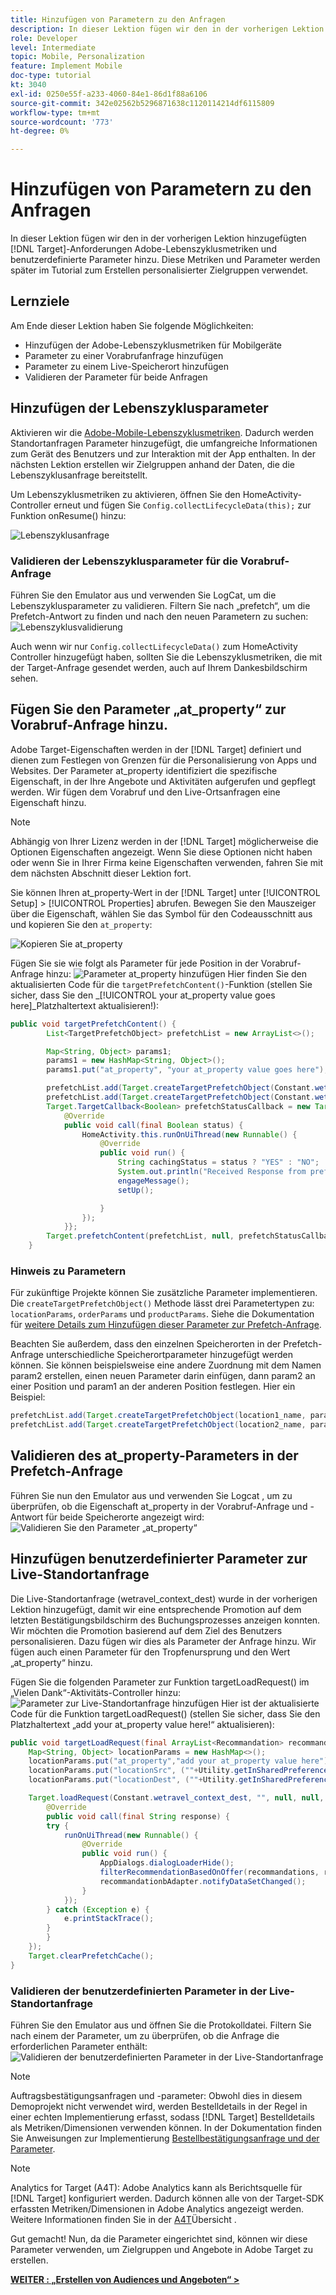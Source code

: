 ```yaml
---
title: Hinzufügen von Parametern zu den Anfragen
description: In dieser Lektion fügen wir den in der vorherigen Lektion hinzugefügten Target-Anforderungen Adobe-Lebenszyklusmetriken und benutzerdefinierte Parameter hinzu. Diese Metriken und Parameter werden später im Tutorial zum Erstellen personalisierter Zielgruppen verwendet.
role: Developer
level: Intermediate
topic: Mobile, Personalization
feature: Implement Mobile
doc-type: tutorial
kt: 3040
exl-id: 0250e55f-a233-4060-84e1-86d1f88a6106
source-git-commit: 342e02562b5296871638c1120114214df6115809
workflow-type: tm+mt
source-wordcount: '773'
ht-degree: 0%

---
```


# Hinzufügen von Parametern zu den Anfragen

In dieser Lektion fügen wir den in der vorherigen Lektion hinzugefügten [!DNL Target]-Anforderungen Adobe-Lebenszyklusmetriken und benutzerdefinierte Parameter hinzu. Diese Metriken und Parameter werden später im Tutorial zum Erstellen personalisierter Zielgruppen verwendet.

## Lernziele

Am Ende dieser Lektion haben Sie folgende Möglichkeiten:

* Hinzufügen der Adobe-Lebenszyklusmetriken für Mobilgeräte
* Parameter zu einer Vorabrufanfrage hinzufügen
* Parameter zu einem Live-Speicherort hinzufügen
* Validieren der Parameter für beide Anfragen

## Hinzufügen der Lebenszyklusparameter

Aktivieren wir die [Adobe-Mobile-Lebenszyklusmetriken](https://experienceleague.adobe.com/docs/mobile-services/android/metrics.html?lang=en). Dadurch werden Standortanfragen Parameter hinzugefügt, die umfangreiche Informationen zum Gerät des Benutzers und zur Interaktion mit der App enthalten. In der nächsten Lektion erstellen wir Zielgruppen anhand der Daten, die die Lebenszyklusanfrage bereitstellt.

Um Lebenszyklusmetriken zu aktivieren, öffnen Sie den HomeActivity-Controller erneut und fügen Sie `Config.collectLifecycleData(this);` zur Funktion onResume() hinzu:

![Lebenszyklusanfrage](assets/lifecycle_code.jpg)

### Validieren der Lebenszyklusparameter für die Vorabruf-Anfrage

Führen Sie den Emulator aus und verwenden Sie LogCat, um die Lebenszyklusparameter zu validieren. Filtern Sie nach „prefetch“, um die Prefetch-Antwort zu finden und nach den neuen Parametern zu suchen:
![Lebenszyklusvalidierung](assets/lifecycle_validation.jpg)

Auch wenn wir nur `Config.collectLifecycleData()` zum HomeActivity Controller hinzugefügt haben, sollten Sie die Lebenszyklusmetriken, die mit der Target-Anfrage gesendet werden, auch auf Ihrem Dankesbildschirm sehen.

## Fügen Sie den Parameter „at_property“ zur Vorabruf-Anfrage hinzu.

Adobe Target-Eigenschaften werden in der [!DNL Target] definiert und dienen zum Festlegen von Grenzen für die Personalisierung von Apps und Websites. Der Parameter at_property identifiziert die spezifische Eigenschaft, in der Ihre Angebote und Aktivitäten aufgerufen und gepflegt werden. Wir fügen dem Vorabruf und den Live-Ortsanfragen eine Eigenschaft hinzu.

>[!NOTE]
>
>Abhängig von Ihrer Lizenz werden in der [!DNL Target] möglicherweise die Optionen Eigenschaften angezeigt. Wenn Sie diese Optionen nicht haben oder wenn Sie in Ihrer Firma keine Eigenschaften verwenden, fahren Sie mit dem nächsten Abschnitt dieser Lektion fort.

Sie können Ihren at_property-Wert in der [!DNL Target] unter [!UICONTROL Setup] > [!UICONTROL Properties] abrufen.  Bewegen Sie den Mauszeiger über die Eigenschaft, wählen Sie das Symbol für den Codeausschnitt aus und kopieren Sie den `at_property`:

![Kopieren Sie at_property](assets/at_property_interface.jpg)

Fügen Sie sie wie folgt als Parameter für jede Position in der Vorabruf-Anfrage hinzu:
![Parameter at_property hinzufügen](assets/params_at_property.jpg)
Hier finden Sie den aktualisierten Code für die `targetPrefetchContent()`-Funktion (stellen Sie sicher, dass Sie den _[!UICONTROL your at_property value goes here]_Platzhaltertext aktualisieren!):

```java
public void targetPrefetchContent() {
        List<TargetPrefetchObject> prefetchList = new ArrayList<>();

        Map<String, Object> params1;
        params1 = new HashMap<String, Object>();
        params1.put("at_property", "your at_property value goes here");

        prefetchList.add(Target.createTargetPrefetchObject(Constant.wetravel_engage_home, params1));
        prefetchList.add(Target.createTargetPrefetchObject(Constant.wetravel_engage_search, params1));
        Target.TargetCallback<Boolean> prefetchStatusCallback = new Target.TargetCallback<Boolean>() {
            @Override
            public void call(final Boolean status) {
                HomeActivity.this.runOnUiThread(new Runnable() {
                    @Override
                    public void run() {
                        String cachingStatus = status ? "YES" : "NO";
                        System.out.println("Received Response from prefetch : " + cachingStatus);
                        engageMessage();
                        setUp();

                    }
                });
            }};
        Target.prefetchContent(prefetchList, null, prefetchStatusCallback);
    }
```

### Hinweis zu Parametern

Für zukünftige Projekte können Sie zusätzliche Parameter implementieren. Die `createTargetPrefetchObject()` Methode lässt drei Parametertypen zu: `locationParams`, `orderParams` und `productParams`. Siehe die Dokumentation für [weitere Details zum Hinzufügen dieser Parameter zur Prefetch-Anfrage](https://experienceleague.adobe.com/docs/mobile-services/android/target-android/c-mob-target-prefetch-android.html?lang=en).

Beachten Sie außerdem, dass den einzelnen Speicherorten in der Prefetch-Anfrage unterschiedliche Speicherortparameter hinzugefügt werden können. Sie können beispielsweise eine andere Zuordnung mit dem Namen param2 erstellen, einen neuen Parameter darin einfügen, dann param2 an einer Position und param1 an der anderen Position festlegen. Hier ein Beispiel:

```java
prefetchList.add(Target.createTargetPrefetchObject(location1_name, params1);
prefetchList.add(Target.createTargetPrefetchObject(location2_name, params2);
```

## Validieren des at_property-Parameters in der Prefetch-Anfrage

Führen Sie nun den Emulator aus und verwenden Sie Logcat , um zu überprüfen, ob die Eigenschaft at_property in der Vorabruf-Anfrage und -Antwort für beide Speicherorte angezeigt wird:
![Validieren Sie den Parameter „at_property“](assets/parameters_at_property_validation.jpg)

## Hinzufügen benutzerdefinierter Parameter zur Live-Standortanfrage

Die Live-Standortanfrage (wetravel_context_dest) wurde in der vorherigen Lektion hinzugefügt, damit wir eine entsprechende Promotion auf dem letzten Bestätigungsbildschirm des Buchungsprozesses anzeigen konnten. Wir möchten die Promotion basierend auf dem Ziel des Benutzers personalisieren. Dazu fügen wir dies als Parameter der Anfrage hinzu. Wir fügen auch einen Parameter für den Tropfenursprung und den Wert „at_property“ hinzu.

Fügen Sie die folgenden Parameter zur Funktion targetLoadRequest() im „Vielen Dank“-Aktivitäts-Controller hinzu:
![Parameter zur Live-Standortanfrage hinzufügen](assets/parameters_live_location.jpg)
Hier ist der aktualisierte Code für die Funktion targetLoadRequest() (stellen Sie sicher, dass Sie den Platzhaltertext „add your at_property value here!“ aktualisieren):

```java
public void targetLoadRequest(final ArrayList<Recommandation> recommandations) {
    Map<String, Object> locationParams = new HashMap<>();
    locationParams.put("at_property","add your at_property value here");
    locationParams.put("locationSrc", (""+Utility.getInSharedPreference(ThankYouActivity.this,Constant.departure,"")));
    locationParams.put("locationDest", (""+Utility.getInSharedPreference(ThankYouActivity.this,Constant.destination,"")));

    Target.loadRequest(Constant.wetravel_context_dest, "", null, null, locationParams, new Target.TargetCallback<String>() {
        @Override
        public void call(final String response) {
        try {
            runOnUiThread(new Runnable() {
                @Override
                public void run() {
                    AppDialogs.dialogLoaderHide();
                    filterRecommendationBasedOnOffer(recommandations, response);
                    recommandationbAdapter.notifyDataSetChanged();
                }
            });
        } catch (Exception e) {
            e.printStackTrace();
        }
        }
    });
    Target.clearPrefetchCache();
}
```

### Validieren der benutzerdefinierten Parameter in der Live-Standortanfrage

Führen Sie den Emulator aus und öffnen Sie die Protokolldatei. Filtern Sie nach einem der Parameter, um zu überprüfen, ob die Anfrage die erforderlichen Parameter enthält:
![Validieren der benutzerdefinierten Parameter in der Live-Standortanfrage](assets/parameters_live_location_validation.jpg)

>[!NOTE]
>
>Auftragsbestätigungsanfragen und -parameter: Obwohl dies in diesem Demoprojekt nicht verwendet wird, werden Bestelldetails in der Regel in einer echten Implementierung erfasst, sodass [!DNL Target] Bestelldetails als Metriken/Dimensionen verwenden können. In der Dokumentation finden Sie Anweisungen zur Implementierung [ Bestellbestätigungsanfrage und der Parameter](https://experienceleague.adobe.com/docs/mobile-services/android/target-android/c-target-methods.html?lang=en).

>[!NOTE]
>
>Analytics for Target (A4T): Adobe Analytics kann als Berichtsquelle für [!DNL Target] konfiguriert werden. Dadurch können alle von der Target-SDK erfassten Metriken/Dimensionen in Adobe Analytics angezeigt werden. Weitere Informationen finden Sie in der [A4T](https://experienceleague.adobe.com/docs/target/using/integrate/a4t/a4t.html?lang=en)Übersicht .

Gut gemacht! Nun, da die Parameter eingerichtet sind, können wir diese Parameter verwenden, um Zielgruppen und Angebote in Adobe Target zu erstellen.

**[WEITER : „Erstellen von Audiences und Angeboten“ >](create-audiences-and-offers.md)**
